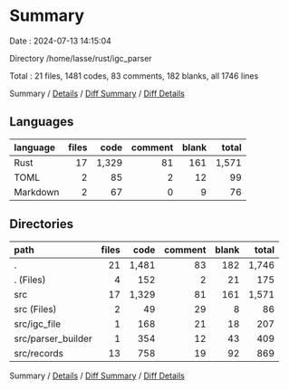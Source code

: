 # Summary

Date : 2024-07-13 14:15:04

Directory /home/lasse/rust/igc_parser

Total : 21 files,  1481 codes, 83 comments, 182 blanks, all 1746 lines

Summary / [Details](details.md) / [Diff Summary](diff.md) / [Diff Details](diff-details.md)

## Languages
| language | files | code | comment | blank | total |
| :--- | ---: | ---: | ---: | ---: | ---: |
| Rust | 17 | 1,329 | 81 | 161 | 1,571 |
| TOML | 2 | 85 | 2 | 12 | 99 |
| Markdown | 2 | 67 | 0 | 9 | 76 |

## Directories
| path | files | code | comment | blank | total |
| :--- | ---: | ---: | ---: | ---: | ---: |
| . | 21 | 1,481 | 83 | 182 | 1,746 |
| . (Files) | 4 | 152 | 2 | 21 | 175 |
| src | 17 | 1,329 | 81 | 161 | 1,571 |
| src (Files) | 2 | 49 | 29 | 8 | 86 |
| src/igc_file | 1 | 168 | 21 | 18 | 207 |
| src/parser_builder | 1 | 354 | 12 | 43 | 409 |
| src/records | 13 | 758 | 19 | 92 | 869 |

Summary / [Details](details.md) / [Diff Summary](diff.md) / [Diff Details](diff-details.md)